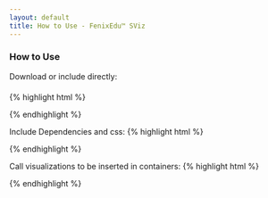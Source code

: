 ```yaml
---
layout: default
title: How to Use - FenixEdu™ SViz
---
```


<h3>How to Use</h3>
<p style="margin-bottom: 20px">
Download or include directly:
</p>

{% highlight html %}
<script type="text/javascript" src="../javaScript/sviz/sviz.min.js"></script>
{% endhighlight %}

Include Dependencies and css:
{% highlight html %}
<link href="../javaScript/sviz/sviz.css" rel="stylesheet" media="screen" type="text/css" />
<script type="text/javascript" src="../javaScript/jquery/jquery-1.8.0.min.js"></script>
<script type="text/javascript" src="../javaScript/sviz/d3.min.js"></script>
<script type="text/javascript" src="../javaScript/sviz/qtip.min.js"></script>
<script type="text/javascript" src="../javaScript/sviz/i18next.min.js"></script>
{% endhighlight %}


Call visualizations to be inserted in containers:
{% highlight html %}
<div id="visualization"></div>
<script>
  SViz.init({ lang: "en", localesBasePath: "../javaScript/sviz" });
  SViz.loadViz("showCourses", "example.json", "#visualization");
</script>
{% endhighlight %}
